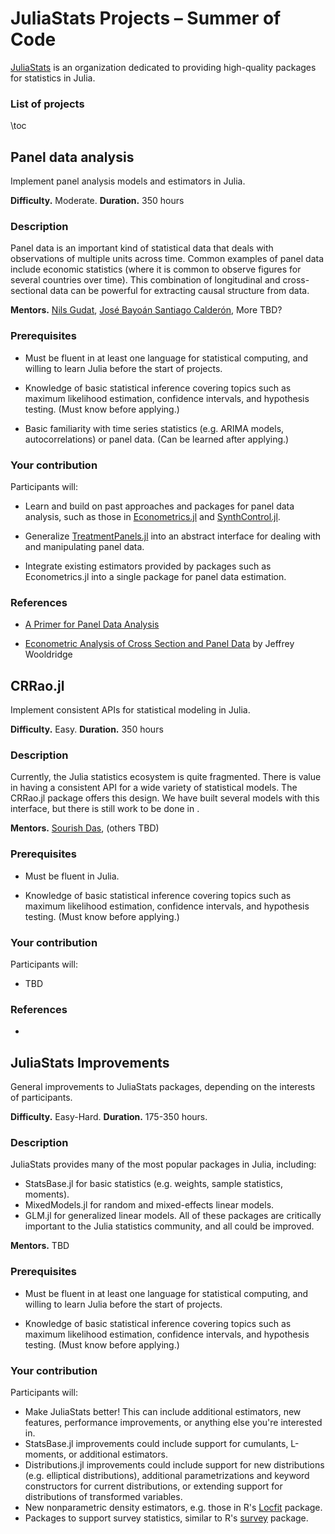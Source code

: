 # JuliaStats Projects – Summer of Code

[JuliaStats](https://github.com/JuliaStats) is an organization dedicated to providing high-quality packages for statistics in Julia.


### List of projects

\toc

## Panel data analysis

Implement panel analysis models and estimators in Julia.

**Difficulty.** Moderate. **Duration.** 350 hours

### Description

Panel data is an important kind of statistical data that deals with
observations of multiple units across time. Common examples of panel
data include economic statistics (where it is common to observe
figures for several countries over time). This combination of longitudinal 
and cross-sectional data can be powerful for extracting causal
structure from data.

**Mentors.** [Nils Gudat](https://github.com/nilshg), [José Bayoán Santiago Calderón](https://github.com/Nosferican), More TBD?

### Prerequisites

-   Must be fluent in at least one language for statistical computing, and 
  willing to learn Julia before the start of projects.

-   Knowledge of basic statistical inference covering topics such as maximum
 likelihood estimation, confidence intervals, and hypothesis testing. (Must
 know before applying.)

-   Basic familiarity with time series statistics (e.g. ARIMA models, autocorrelations) 
  or panel data. (Can be learned after applying.)


### Your contribution

Participants will:

-   Learn and build on past approaches and packages for panel data analysis,
  such as those in [Econometrics.jl](https://github.com/Nosferican/Econometrics.jl) 
  and [SynthControl.jl](https://github.com/nilshg/SynthControl.jl).

-   Generalize [TreatmentPanels.jl](https://github.com/nilshg/TreatmentPanels.jl) 
  into an abstract interface for dealing with and manipulating panel data.
  
-   Integrate existing estimators provided by packages such as Econometrics.jl 
  into a single package for panel data estimation.


### References

-   [A Primer for Panel Data Analysis](http://web.pdx.edu/~crkl/ec510/pda_yaffee.pdf)

-   [Econometric Analysis of Cross Section and Panel Data](https://mitpress.mit.edu/books/econometric-analysis-cross-section-and-panel-data-second-edition) by Jeffrey Wooldridge




## CRRao.jl

Implement consistent APIs for statistical modeling in Julia. 

**Difficulty.** Easy. **Duration.** 350 hours

### Description

Currently, the Julia statistics ecosystem is quite fragmented. There is 
value in having a consistent API for a wide variety of statistical models. 
The CRRao.jl package offers this design. We have built several models with
this interface, but there is still work to be done in .

**Mentors.** [Sourish Das](https://www.cmi.ac.in/~sourish/), (others TBD)

### Prerequisites

-   Must be fluent in Julia.

-   Knowledge of basic statistical inference covering topics such as maximum
 likelihood estimation, confidence intervals, and hypothesis testing. (Must
 know before applying.)



### Your contribution

Participants will:

-   TBD


### References

-   []()


## JuliaStats Improvements 

General improvements to JuliaStats packages, depending on the interests 
of participants.

**Difficulty.** Easy-Hard. **Duration.** 175-350 hours.

### Description

JuliaStats provides many of the most popular packages in Julia, including:
-   StatsBase.jl for basic statistics (e.g. weights, sample statistics,
  moments). 
-   MixedModels.jl for random and mixed-effects linear models.
-   GLM.jl for generalized linear models.
All of these packages are critically important to the Julia statistics
community, and all could be improved.


**Mentors.** TBD

### Prerequisites

-   Must be fluent in at least one language for statistical computing, and 
  willing to learn Julia before the start of projects.

-   Knowledge of basic statistical inference covering topics such as maximum
 likelihood estimation, confidence intervals, and hypothesis testing. (Must
 know before applying.)



### Your contribution

Participants will:

-   Make JuliaStats better! This can include additional estimators,
  new features, performance improvements, or anything else you're
  interested in.
-   StatsBase.jl improvements could include support for cumulants,
  L-moments, or additional estimators.
-   Distributions.jl improvements could include support for new 
  distributions (e.g. elliptical distributions), additional 
  parametrizations and keyword constructors for current 
  distributions, or extending support for distributions of 
  transformed variables.
-   New nonparametric density estimators, e.g. those in R's
  [Locfit](https://cran.r-project.org/web/packages/locfit/index.html) 
  package.
-   Packages to support survey statistics, similar to R's
  [survey](https://cran.r-project.org/web/packages/survey/index.html)
  package.
